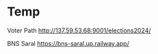 # Temp

Voter Path
http://137.59.53.68:9001/elections2024/

BNS Saral
https://bns-saral.up.railway.app/
